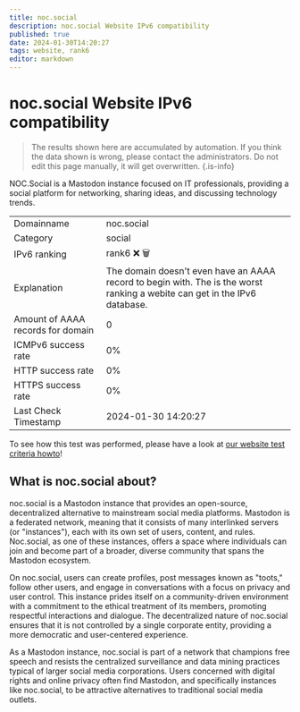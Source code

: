 ```yaml
---
title: noc.social
description: noc.social Website IPv6 compatibility
published: true
date: 2024-01-30T14:20:27
tags: website, rank6
editor: markdown
---
```


# noc.social Website IPv6 compatibility

> The results shown here are accumulated by automation. If you think the data shown is wrong, please contact the administrators. 
> Do not edit this page manually, it will get overwritten.
{.is-info}

NOC.Social is a Mastodon instance focused on IT professionals, providing a social platform for networking, sharing ideas, and discussing technology trends.


|   |   |
| - | - |
| Domainname | noc.social
| Category | social |
| IPv6 ranking | rank6 :x: :wastebasket: |
| Explanation | The domain doesn't even have an AAAA record to begin with. The is the worst ranking a webite can get in the IPv6 database. |
| Amount of AAAA records for domain | 0 |
| ICMPv6 success rate | 0%|
| HTTP success rate | 0% |
| HTTPS success rate | 0% |
| Last Check Timestamp | 2024-01-30 14:20:27 |

To see how this test was performed, please have a look at [our website test criteria howto](/howto/testcriteria/website)!


## What is noc.social about?
noc.social is a Mastodon instance that provides an open-source, decentralized alternative to mainstream social media platforms. Mastodon is a federated network, meaning that it consists of many interlinked servers (or "instances"), each with its own set of users, content, and rules. Noc.social, as one of these instances, offers a space where individuals can join and become part of a broader, diverse community that spans the Mastodon ecosystem.

On noc.social, users can create profiles, post messages known as "toots," follow other users, and engage in conversations with a focus on privacy and user control. This instance prides itself on a community-driven environment with a commitment to the ethical treatment of its members, promoting respectful interactions and dialogue. The decentralized nature of noc.social ensures that it is not controlled by a single corporate entity, providing a more democratic and user-centered experience.

As a Mastodon instance, noc.social is part of a network that champions free speech and resists the centralized surveillance and data mining practices typical of larger social media corporations. Users concerned with digital rights and online privacy often find Mastodon, and specifically instances like noc.social, to be attractive alternatives to traditional social media outlets.



